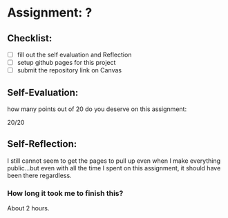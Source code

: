 # Assignment: ?

## Checklist:
- [ ] fill out the self evaluation and Reflection
- [ ] setup github pages for this project
- [ ] submit the repository link on Canvas

## Self-Evaluation:

how many points out of 20 do you deserve on this assignment:

20/20 
## Self-Reflection:
I still cannot seem to get the pages to pull up even when I make everything public...but even with all the time I spent on this assignment, it should have been there regardless. 
### How long it took me to finish this?
About 2 hours.